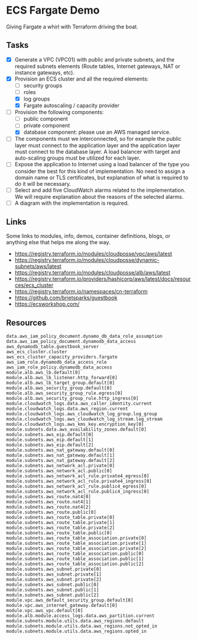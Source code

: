 # ECS Fargate Demo

Giving Fargate a whirl with Terraform driving the boat.

## Tasks
 - [x] Generate a VPC (VPC01) with public and private subnets, and the required subnets elements (Route tables, Internet gateways, NAT or instance gateways, etc).
 - [x] Provision an ECS cluster and all the required elements: 
   - [ ] security groups
   - [ ] roles
   - [x] log groups
   - [x] Fargate autoscaling / capacity provider
 - [ ] Provision the following components: 
   - [ ] public component
   - [ ] private component
   - [x] database component: please use an AWS managed service.
 - [ ] The components must we interconnected, so for example the public layer must connect to the application layer and the application layer must connect to the database layer. A load balancer with target and auto-scaling groups must be utilized for each layer.
 - [ ] Expose the application to Internet using a load balancer of the type you consider the best for this kind of implementation. No need to assign a domain name or TLS certificates, but explanation of what is required to do it will be necessary.
 - [ ] Select and add five CloudWatch alarms related to the implementation. We will require explanation about the reasons of the selected alarms.
 - [ ] A diagram with the implementation is required.

## Links

Some links to modules, info, demos, container definitions, blogs, or anything else that helps me along the way.

 - https://registry.terraform.io/modules/cloudposse/vpc/aws/latest
 - https://registry.terraform.io/modules/cloudposse/dynamic-subnets/aws/latest
 - https://registry.terraform.io/modules/cloudposse/alb/aws/latest
 - https://registry.terraform.io/providers/hashicorp/aws/latest/docs/resources/ecs_cluster
 - https://registry.terraform.io/namespaces/cn-terraform
 - https://github.com/brietsparks/guestbook
 - https://ecsworkshop.com/

## Resources
```
data.aws_iam_policy_document.dynamo_db_data_role_assumption
data.aws_iam_policy_document.dynamodb_data_access
aws_dynamodb_table.guestbook_server
aws_ecs_cluster.cluster
aws_ecs_cluster_capacity_providers.fargate
aws_iam_role.dynamodb_data_access_role
aws_iam_role_policy.dynamodb_data_access
module.alb.aws_lb.default[0]
module.alb.aws_lb_listener.http_forward[0]
module.alb.aws_lb_target_group.default[0]
module.alb.aws_security_group.default[0]
module.alb.aws_security_group_rule.egress[0]
module.alb.aws_security_group_rule.http_ingress[0]
module.cloudwatch_logs.data.aws_caller_identity.current
module.cloudwatch_logs.data.aws_region.current
module.cloudwatch_logs.aws_cloudwatch_log_group.log_group
module.cloudwatch_logs.aws_cloudwatch_log_stream.log_stream
module.cloudwatch_logs.aws_kms_key.encryption_key[0]
module.subnets.data.aws_availability_zones.default[0]
module.subnets.aws_eip.default[0]
module.subnets.aws_eip.default[1]
module.subnets.aws_eip.default[2]
module.subnets.aws_nat_gateway.default[0]
module.subnets.aws_nat_gateway.default[1]
module.subnets.aws_nat_gateway.default[2]
module.subnets.aws_network_acl.private[0]
module.subnets.aws_network_acl.public[0]
module.subnets.aws_network_acl_rule.private4_egress[0]
module.subnets.aws_network_acl_rule.private4_ingress[0]
module.subnets.aws_network_acl_rule.public4_egress[0]
module.subnets.aws_network_acl_rule.public4_ingress[0]
module.subnets.aws_route.nat4[0]
module.subnets.aws_route.nat4[1]
module.subnets.aws_route.nat4[2]
module.subnets.aws_route.public[0]
module.subnets.aws_route_table.private[0]
module.subnets.aws_route_table.private[1]
module.subnets.aws_route_table.private[2]
module.subnets.aws_route_table.public[0]
module.subnets.aws_route_table_association.private[0]
module.subnets.aws_route_table_association.private[1]
module.subnets.aws_route_table_association.private[2]
module.subnets.aws_route_table_association.public[0]
module.subnets.aws_route_table_association.public[1]
module.subnets.aws_route_table_association.public[2]
module.subnets.aws_subnet.private[0]
module.subnets.aws_subnet.private[1]
module.subnets.aws_subnet.private[2]
module.subnets.aws_subnet.public[0]
module.subnets.aws_subnet.public[1]
module.subnets.aws_subnet.public[2]
module.vpc.aws_default_security_group.default[0]
module.vpc.aws_internet_gateway.default[0]
module.vpc.aws_vpc.default[0]
module.alb.module.access_logs.data.aws_partition.current
module.subnets.module.utils.data.aws_regions.default
module.subnets.module.utils.data.aws_regions.not_opted_in
module.subnets.module.utils.data.aws_regions.opted_in
```
